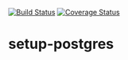 [![Build Status](https://travis-ci.org/DenimCity/setup-postgres.svg?branch=master)](https://travis-ci.org/DenimCity/setup-postgres)
[![Coverage Status](https://coveralls.io/repos/github/DenimCity/setup-postgres/badge.svg?branch=master)](https://coveralls.io/github/DenimCity/setup-postgres?branch=master)
# setup-postgres
